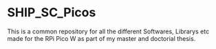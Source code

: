 # SHIP_SC_Picos
This is a common repository for all the different Softwares, Librarys etc made for the RPi Pico W as part of my master and doctorial thesis. 
